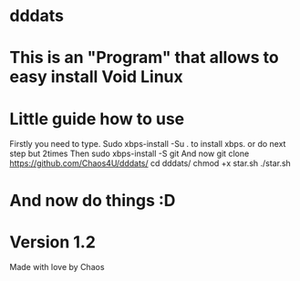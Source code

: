 # dddats

# This is an "Program" that allows to easy install Void Linux

# Little guide how to use
Firstly you need to type. Sudo xbps-install -Su . to install xbps. or do next step but 2times
Then sudo xbps-install -S git 
And now git clone https://github.com/Chaos4U/dddats/ 
cd dddats/ 
chmod +x star.sh 
./star.sh 
# And now do things :D

# Version 1.2

Made with love by Chaos

